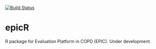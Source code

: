 [![Build Status](https://travis-ci.org/aminadibi/epicR.svg?branch=master)](https://travis-ci.org/aminadibi/epicR)


# epicR
R package for Evaluation Platform in COPD (EPIC). Under development.
